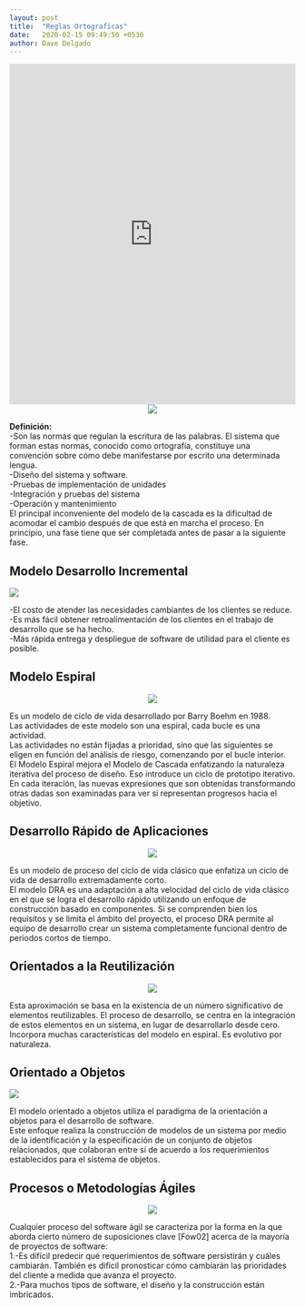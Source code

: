 ```yaml
---
layout: post
title:  "Reglas Ortograficas"
date:   2020-02-15 09:49:50 +0530
author: Dave Delgado
---
```


<embed src="https://cife.edu.mx/recursos/wp-content/uploads/2019/01/manual_de_reglas_ortograficas.pdf" type="application/pdf" width="100%" height="600px" />

 <center><img src="https://www.ionos.es/digitalguide/fileadmin/DigitalGuide/Screenshots_2019/wasserfallmodell-ES-1.jpg"></center> 
 <p><b>Definición:</b><br>
-Son las normas que regulan la escritura de las palabras. El sistema que forman estas normas, conocido como ortografía, constituye una convención sobre cómo debe manifestarse por escrito una determinada lengua.<br>
-Diseño del sistema y software.<br>
-Pruebas de implementación de unidades<br>
-Integración y pruebas del sistema<br>
-Operación y mantenimiento<br>
El principal inconveniente del modelo de la cascada es la dificultad de acomodar el cambio después de que está en marcha el proceso. En principio, una fase tiene que ser completada antes de pasar a la siguiente fase.</p>
<h2>Modelo Desarrollo Incremental</h2>
<img src="https://www.researchgate.net/profile/Juan_Luis_Caro_Becerra/publication/333175289/figure/fig15/AS:759594343206914@1558112812773/Figura-1-Desarrollo-de-modelo-incremental-Fuente-Elaboracion-propia_Q320.jpg">  
<p>-El costo de atender las necesidades cambiantes de los clientes se reduce.<br>
-Es más fácil obtener retroalimentación de los clientes en el trabajo de desarrollo que se ha hecho.<br>
-Más rápida entrega y despliegue de software de utilidad para el cliente es posible.</p>
<h2>Modelo Espiral</h2> 
  <center><img src="https://aspgems.com/wp-content/uploads/2019/04/modelo-espiral.png"></center>
<p>Es un modelo de ciclo de vida desarrollado por Barry Boehm en 1988.<br>
Las actividades de este modelo son una espiral, cada bucle es una actividad.<br>
Las actividades no están fijadas a prioridad, sino que las siguientes se eligen en función del análisis de riesgo, comenzando por el bucle interior.<br>
El Modelo Espiral mejora el Modelo de Cascada enfatizando la naturaleza iterativa del proceso de diseño. Eso introduce un ciclo de prototipo iterativo. En cada iteración, las nuevas expresiones que son obtenidas transformando otras dadas son examinadas para ver si representan progresos hacia el objetivo.</p>
<h2>Desarrollo Rápido de Aplicaciones</h2>
<center><img src="https://image.slidesharecdn.com/desarrollorpidodeaplicacionesrad-120806203731-phpapp02/95/desarrollo-rpido-de-aplicaciones-rad-1-728.jpg?cb=1344286225"></center>
<p>Es un modelo de proceso del ciclo de vida clásico que enfatiza un ciclo de vida de desarrollo extremadamente corto.<br>
El modelo DRA es una adaptación a alta velocidad del ciclo de vida clásico en el que se logra el desarrollo rápido utilizando un enfoque de construcción basado en componentes. Si se comprenden bien los requisitos y se limita el ámbito del proyecto, el proceso DRA permite al equipo de desarrollo crear un sistema completamente funcional dentro de períodos cortos de tiempo.</p>
<h2>Orientados a la Reutilización</h2>  
<center><img src="https://0701.static.prezi.com/preview/v2/wcdvrcdw7zgvywftjbrb5lvqh76jc3sachvcdoaizecfr3dnitcq_3_0.png"></center>
<p>Esta aproximación se basa en la existencia de un número significativo de elementos reutilizables. El proceso de desarrollo, se centra en la integración de estos elementos en un sistema, en lugar de desarrollarlo desde cero.<br>
Incorpora muchas características del modelo en espiral. Es evolutivo por naturaleza.</p>
<h2>Orientado a Objetos</h2>
<img src="https://image.slidesharecdn.com/anlisis-final-100825163628-phpapp01/95/desarrollo-de-software-orienta-a-objetos-6-728.jpg?cb=1282754285">  
<p>El modelo orientado a objetos utiliza el paradigma de la orientación a objetos para el desarrollo de software.<br>
Este enfoque realiza la construcción de modelos de un sistema por medio de la identificación y la especificación de un conjunto de objetos relacionados, que colaboran entre sí de acuerdo a los requerimientos establecidos para el sistema de objetos.</p>
<h2>Procesos o Metodologías Ágiles</h2>  
<center><img src="https://somossistemas.org/wp-content/uploads/2017/07/kanban-scrum-xp.jpg"></center>
<p>Cualquier proceso del software ágil se caracteriza por la forma en la que aborda cierto número de suposiciones clave [Fow02] acerca de la mayoría de proyectos de software:<br>
1.-Es difícil predecir qué requerimientos de software persistirán y cuáles cambiarán. También es difícil pronosticar cómo cambiarán las prioridades del cliente a medida que avanza el proyecto.<br>
2.-Para muchos tipos de software, el diseño y la construcción están imbricados.</p>
